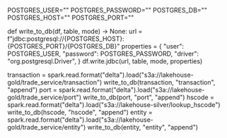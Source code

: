 POSTGRES_USER=""
POSTGRES_PASSWORD=""
POSTGRES_DB=""
POSTGRES_HOST=""
POSTGRES_PORT=""

def write_to_db(df, table, mode) -> None:
    url = f"jdbc:postgresql://{POSTGRES_HOST}:{POSTGRES_PORT}/{POSTGRES_DB}"
    properties = {
        "user": POSTGRES_USER,
        "password": POSTGRES_PASSWORD,
        "driver": "org.postgresql.Driver",
    }
    df.write.jdbc(url, table, mode, properties)

transaction = spark.read.format("delta").load("s3a://lakehouse-gold/trade_service/transaction")
write_to_db(transaction, "transaction", "append")
port = spark.read.format("delta").load("s3a://lakehouse-gold/trade_service/port")
write_to_db(port, "port", "append")
hscode = spark.read.format("delta").load("s3a://lakehouse-silver/lookup_hscode")
write_to_db(hscode, "hscode", "append")
entity = spark.read.format("delta").load("s3a://lakehouse-gold/trade_service/entity")
write_to_db(entity, "entity", "append")